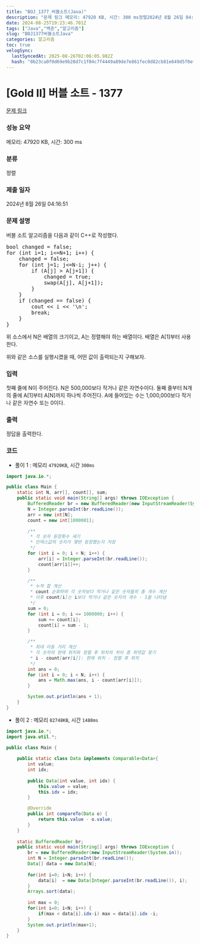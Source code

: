 ```yaml
---
title: "BOJ_1377_버블소트(Java)"
description: "문제 링크 메모리: 47920 KB, 시간: 300 ms정렬2024년 8월 26일 04:16:51풀이 1 : 메모리 47920KB, 시간 300ms풀이 2 : 메모리 82748KB, 시간 1488ms"
date: 2024-08-25T19:23:46.701Z
tags: ["Java","백준","알고리즘"]
slug: "BOJ1377버블소트Java"
categories: 알고리즘
toc: true
velogSync:
  lastSyncedAt: 2025-08-26T02:06:05.982Z
  hash: "0b23ca0f0d69e9b28d7c1f04c7f4449a89de7e861fec0d82cb81e649d5f0ef12"
---
```


# [Gold II] 버블 소트 - 1377 

[문제 링크](https://www.acmicpc.net/problem/1377) 

### 성능 요약

메모리: 47920 KB, 시간: 300 ms

### 분류

정렬

### 제출 일자

2024년 8월 26일 04:16:51

### 문제 설명

<p>버블 소트 알고리즘을 다음과 같이 C++로 작성했다.</p>

<pre>bool changed = false;
for (int i=1; i<=N+1; i++) {
    changed = false;
    for (int j=1; j<=N-i; j++) {
        if (A[j] > A[j+1]) {
            changed = true;
            swap(A[j], A[j+1]);
        }
    }
    if (changed == false) {
        cout << i << '\n';
        break;
    }
}
</pre>

<p>위 소스에서 N은 배열의 크기이고, A는 정렬해야 하는 배열이다. 배열은 A[1]부터 사용한다.</p>

<p>위와 같은 소스를 실행시켰을 때, 어떤 값이 출력되는지 구해보자.</p>

### 입력 

 <p>첫째 줄에 N이 주어진다. N은 500,000보다 작거나 같은 자연수이다. 둘째 줄부터 N개의 줄에 A[1]부터 A[N]까지 하나씩 주어진다. A에 들어있는 수는 1,000,000보다 작거나 같은 자연수 또는 0이다.</p>

### 출력 

 <p>정답을 출력한다.</p>

### 코드

- 풀이 1 : 메모리 `47920KB`, 시간 `300ms`
```java
import java.io.*;

public class Main {
	static int N, arr[], count[], sum;
    public static void main(String[] args) throws IOException {
        BufferedReader br = new BufferedReader(new InputStreamReader(System.in));
        N = Integer.parseInt(br.readLine());
        arr = new int[N];
        count = new int[1000001];

        /**
         * 각 숫자 등장횟수 세기
         * 인덱스값의 숫자가 몇번 등장했는지 저장
         */
        for (int i = 0; i < N; i++) {
            arr[i] = Integer.parseInt(br.readLine());
            count[arr[i]]++;
        }

        /**
         * 누적 합 계산
         * count 순회하며 각 숫자보다 작거나 같은 숫자들의 총 개수 계산
         * 이후 count[i]는 i보다 작거나 같은 숫자의 개수 - 1을 나타냄
         */
        sum = 0;
        for (int i = 0; i <= 1000000; i++) {
        	sum += count[i];
            count[i] = sum - 1;
        }

        /**
         * 최대 이동 거리 계산
         * 각 숫자의 현재 위치와 정렬 후 위치의 차이 중 최댓값 찾기
         * i - count[arr[i]]: 현재 위치 - 정렬 후 위치
         */
        int ans = 0;
        for (int i = 0; i < N; i++) {
        	ans = Math.max(ans, i - count[arr[i]]);
        }

        System.out.println(ans + 1);
    }
}
```
- 풀이 2 : 메모리 `82748KB`, 시간 `1488ms`
```java
import java.io.*;
import java.util.*;

public class Main {
	
	public static class Data implements Comparable<Data>{
		int value;
		int idx;
		
		public Data(int value, int idx) {
			this.value = value;
			this.idx = idx;
		}

		@Override
		public int compareTo(Data o) {
			return this.value - o.value;
		}
	}
	
	static BufferedReader br;
	public static void main(String[] args) throws IOException {
		br = new BufferedReader(new InputStreamReader(System.in));
		int N = Integer.parseInt(br.readLine());
		Data[] data = new Data[N];
		
		for(int i=0; i<N; i++) {
			data[i]	 = new Data(Integer.parseInt(br.readLine()), i);
		}
		Arrays.sort(data);
		
		int max = 0;
		for(int i=0; i<N; i++) {
			if(max < data[i].idx-i) max = data[i].idx -i;
		}
		System.out.println(max+1);
	}
}

```
